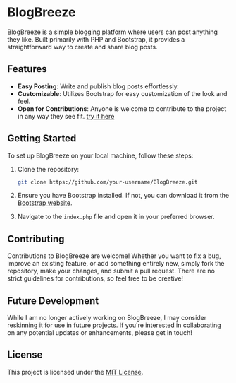 # BlogBreeze

BlogBreeze is a simple blogging platform where users can post anything they like. Built primarily with PHP and Bootstrap, it provides a straightforward way to create and share blog posts.

## Features

- **Easy Posting**: Write and publish blog posts effortlessly.
- **Customizable**: Utilizes Bootstrap for easy customization of the look and feel.
- **Open for Contributions**: Anyone is welcome to contribute to the project in any way they see fit.
[try it here](https://blogbreeze.utigernils.ch/)

## Getting Started

To set up BlogBreeze on your local machine, follow these steps:

1. Clone the repository:

    ```bash
    git clone https://github.com/your-username/BlogBreeze.git
    ```

2. Ensure you have Bootstrap installed. If not, you can download it from the [Bootstrap website](https://getbootstrap.com/).

3. Navigate to the `index.php` file and open it in your preferred browser.

## Contributing

Contributions to BlogBreeze are welcome! Whether you want to fix a bug, improve an existing feature, or add something entirely new, simply fork the repository, make your changes, and submit a pull request. There are no strict guidelines for contributions, so feel free to be creative!

## Future Development

While I am no longer actively working on BlogBreeze, I may consider reskinning it for use in future projects. If you're interested in collaborating on any potential updates or enhancements, please get in touch!

## License

This project is licensed under the [MIT License](LICENSE).
